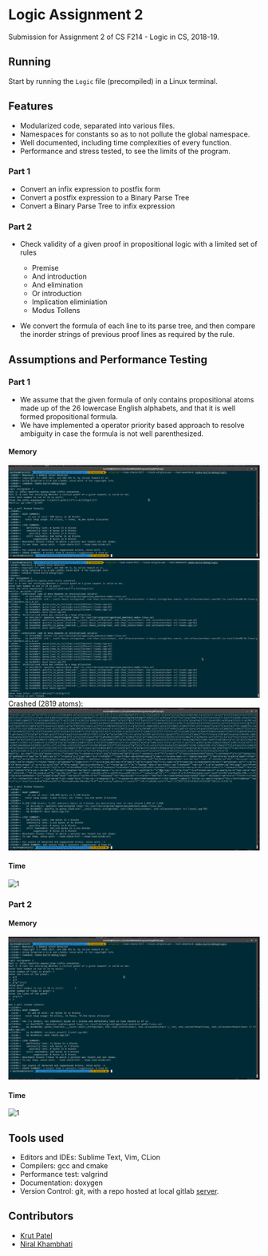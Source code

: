 # Logic Assignment 2

Submission for Assignment 2 of CS F214 - Logic in CS, 2018-19.

## Running
Start by running the `Logic` file (precompiled) in a Linux terminal. 

## Features
+ Modularized code, separated into various files.
+ Namespaces for constants so as to not pollute the global namespace.
+ Well documented, including time complexities of every function.
+ Performance and stress tested, to see the limits of the program. 

### Part 1

+ Convert an infix expression to postfix form
+ Convert a postfix expression to a Binary Parse Tree
+ Convert a Binary Parse Tree to infix expression

### Part 2

+ Check validity of a given proof in propositional logic with a limited set of rules
  + Premise
  + And introduction
  + And elimination
  + Or introduction
  + Implication eliminiation
  + Modus Tollens

+ We convert the formula of each line to its parse tree, and then compare the inorder strings of previous proof lines as required by the rule.

## Assumptions and Performance Testing

### Part 1
+ We assume that the given formula of only contains propositional atoms made up of the 26 lowercase English alphabets, and that it is well formed propositional formula.
+ We have implemented a operator priority based approach to resolve ambiguity in case the formula is not well parenthesized.

#### Memory
![1](docs/performance/Part1-Memory-1.png)
![2](docs/performance/Part1-Memory-2.png)
Crashed (2819 atoms):
![3](docs/performance/Part1-Memory-3-Crashed.png)

#### Time
![1](docs/performance/Part1-Time.png)

### Part 2

#### Memory
![1](docs/performance/Part2-Valid-Invalid.png)

#### Time
![1](docs/performance/Part2-Time.png)

## Tools used
+ Editors and IDEs: Sublime Text, Vim, CLion
+ Compilers: gcc and cmake
+ Performance test: valgrind
+ Documentation: doxygen
+ Version Control: git, with a repo hosted at local gitlab [server](https://td.bits-hyderabad.ac.in/lab/mach64/logic-assgn-2/).

## Contributors

+ [Krut Patel](f20170184@hyderabad.bits-pilani.ac.in)
+ [Niral Khambhati](f20170130@hyderabad.bits-pilani.ac.in)

